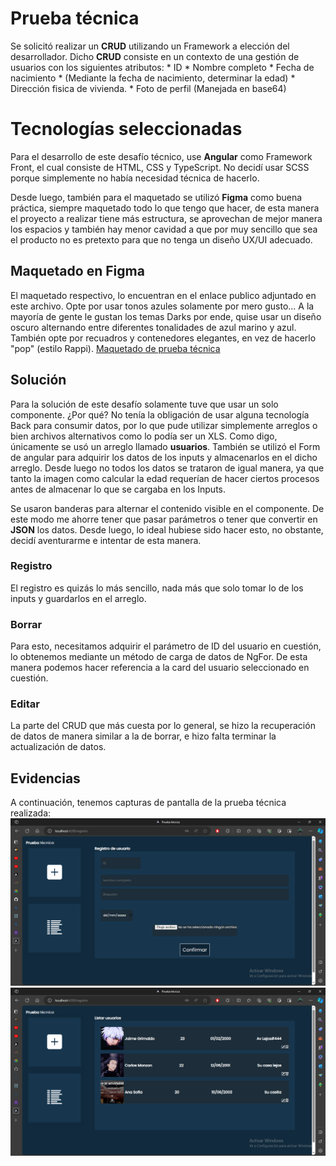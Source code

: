 # Prueba técnica

Se solicitó realizar un **CRUD** utilizando un Framework a elección del desarrollador. Dicho **CRUD** consiste en un contexto de una gestión de usuarios con los siguientes atributos:
	* ID
	* Nombre completo
	* Fecha de nacimiento
	* (Mediante la fecha de nacimiento, determinar la edad)
	* Dirección fisica de vivienda. 
	* Foto de perfil (Manejada en base64)


# Tecnologías seleccionadas

Para el desarrollo de este desafío técnico, use **Angular** como Framework Front, el cual consiste de HTML, CSS y TypeScript. No decidí usar SCSS porque simplemente no había necesidad técnica de hacerlo. 

Desde luego, también para el maquetado se utilizó **Figma** como buena práctica, siempre maquetado todo lo que tengo que hacer, de esta manera el proyecto a realizar tiene más estructura, se aprovechan de mejor manera los espacios y también hay menor cavidad a que por muy sencillo que sea el producto no es pretexto para que no tenga un diseño UX/UI adecuado.

## Maquetado en Figma

El maquetado respectivo, lo encuentran en el enlace publico adjuntado en este archivo. Opte por usar tonos azules solamente por mero gusto... A la mayoría de gente le gustan los temas Darks por ende, quise usar un diseño oscuro alternando entre diferentes tonalidades de azul marino y azul. También opte por recuadros y contenedores elegantes, en vez de hacerlo "pop" (estilo Rappi). 
[Maquetado de prueba técnica](https://www.figma.com/file/zjfIztjpk7I6Nm5Jai2WiS/Prueba-tecnica?type=design&mode=design&t=uZNR01A41Wzoh2Ii-1)


## Solución 
Para la solución de este desafío solamente tuve que usar un solo componente. ¿Por qué? No tenía la obligación de usar alguna tecnología Back para consumir datos, por lo que pude utilizar simplemente arreglos o bien archivos alternativos como lo podía ser un XLS. Como digo, únicamente se usó un arreglo llamado **usuarios**. 
También se utilizó el Form de angular para adquirir los datos de los inputs y almacenarlos en el dicho arreglo. Desde luego no todos los datos se trataron de igual manera, ya que tanto la imagen como calcular la edad requerían de hacer ciertos procesos antes de almacenar lo que se cargaba en los Inputs.

Se usaron banderas para alternar el contenido visible en el componente. De este modo me ahorre tener que pasar parámetros o tener que convertir en **JSON** los datos. Desde luego, lo ideal hubiese sido hacer esto, no obstante, decidí aventurarme e intentar de esta manera. 

### Registro
El registro es quizás lo más sencillo, nada más que solo tomar lo de los inputs y guardarlos en el arreglo.
### Borrar
Para esto, necesitamos adquirir el parámetro de ID del usuario en cuestión, lo obtenemos mediante un método de carga de datos de NgFor. De esta manera podemos hacer referencia a la card del usuario seleccionado en cuestión.
### Editar
La parte del CRUD que más cuesta por lo general, se hizo la recuperación de datos de manera similar a la de borrar, e hizo falta terminar la actualización de datos.

## Evidencias
A continuación, tenemos capturas de pantalla de la prueba técnica realizada:
![Vista de registro](registro.PNG)
![Vista de listado](listado.PNG)
